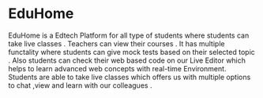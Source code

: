 <h1>EduHome</h1>
EduHome is a Edtech Platform for all type of students where students can take live classes . Teachers can view their courses . 
It has multiple functality where students can give mock tests based on their selected topic .
Also students can check their web based code on our Live Editor which helps to learn advanced web concepts with real-time Environment. 
Students are  able to take live classes which offers us with multiple options to chat ,view and learn with our colleagues .

 
